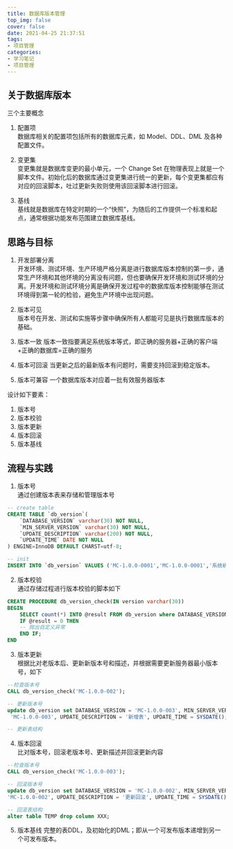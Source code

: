 ```yaml
---
title: 数据库版本管理
top_img: false
cover: false
date: 2021-04-25 21:37:51
tags: 
- 项目管理
categories: 
- 学习笔记
- 项目管理
---
```


## 关于数据库版本

三个主要概念

1. 配置项  
数据库相关的配置项包括所有的数据库元素，如 Model、DDL、DML 及各种配置文件。

2. 变更集  
变更集就是数据库变更的最小单元，一个 Change Set 在物理表现上就是一个脚本文件。初始化后的数据库通过变更集进行统一的更新，每个变更集都应有对应的回滚脚本，吐过更新失败则使用该回滚脚本进行回滚。

3. 基线  
基线就是数据库在特定时期的一个“快照”，为随后的工作提供一个标准和起点，通常根据功能发布范围建立数据库基线。

## 思路与目标

1. 开发部署分离  
开发环境、测试环境、生产环境严格分离是进行数据库版本控制的第一步，通常生产环境和其他环境的分离没有问题，但也要确保开发环境和测试环境的分离。开发环境和测试环境分离是确保开发过程中的数据库版本控制能够在测试环境得到第一轮的检验，避免生产环境中出现问题。

2. 版本可见  
版本号在开发、测试和实施等步骤中确保所有人都能可见是执行数据库版本的基础。

3. 版本一致
版本一致指要满足系统版本等式，即正确的服务器+正确的客户端+正确的数据库=正确的服务

4. 版本可回滚
当更新之后的最新版本有问题时，需要支持回滚到稳定版本。

5. 版本可兼容
一个数据库版本对应着一批有效服务器版本

设计如下要素：  
1. 版本号
2. 版本校验
3. 版本更新
4. 版本回滚
5. 版本基线

## 流程与实践

1. 版本号  
通过创建版本表来存储和管理版本号
```SQL
-- create table
CREATE TABLE `db_version`(
    `DATABASE_VERSION` varchar(30) NOT NULL,
    `MIN_SERVER_VERSION` varchar(30) NOT NULL,
    `UPDATE_DESCRIPTION` varchar(200) NOT NULL,
    `UPDATE_TIME` DATE NOT NULL 
) ENGINE=InnoDB DEFAULT CHARST=utf-8;

-- init
INSERT INTO `db_version` VALUES ('MC-1.0.0-0001','MC-1.0.0-0001','系统初始化');
```

2. 版本校验  
通过存储过程进行版本校验的脚本如下
```SQL
CREATE PROCEDURE db_version_check(IN version varchar(30))
BEGIN
    SELECT count(*) INTO @result FROM db_version where DATABASE_VERSION = version;
    IF @result = 0 THEN
    -- 抛出自定义异常
    END IF;
END
```

3. 版本更新  
根据比对老版本后、更新新版本号和描述，并根据需要更新服务器最小版本号，如下
```SQL
--检查版本号
CALL db_version_check('MC-1.0.0-002');

-- 更新版本号
update db_version set DATABASE_VERSION = 'MC-1.0.0-003', MIN_SERVER_VERSION =
 'MC-1.0.0-003', UPDATE_DESCRIPTION = '新增表', UPDATE_TIME = SYSDATE();

-- 更新表结构
```

4. 版本回滚  
比对版本号，回滚老版本号、更新描述并回滚更新内容
```SQL
--检查版本号
CALL db_version_check('MC-1.0.0-003');

-- 回滚版本号
update db_version set DATABASE_VERSION = 'MC-1.0.0-002', MIN_SERVER_VERSION = 
'MC-1.0.0-002', UPDATE_DESCRIPTION = '更新回滚', UPDATE_TIME = SYSDATE();

-- 回滚表结构
alter table TEMP drop column XXX;
```

5. 版本基线
完整的表DDL，及初始化的DML；即从一个可发布版本递增到另一个可发布版本。